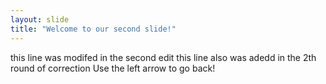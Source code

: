 ```yaml
---
layout: slide
title: "Welcome to our second slide!"
---
```

this line was modifed in the second edit 
this line also was adedd in the 2th round of correction 
Use the left arrow to go back!
